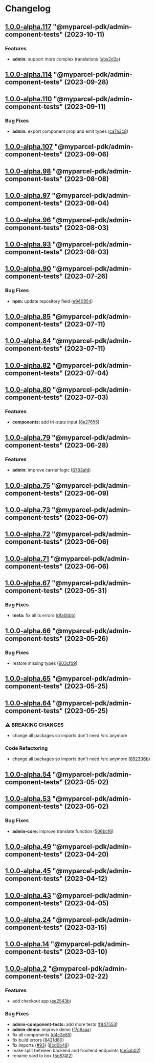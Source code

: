 # Changelog

<!-- MONODEPLOY:BELOW -->

## [1.0.0-alpha.117](https://github.com/myparcelnl/js-pdk/compare/@myparcel-pdk/admin-component-tests@1.0.0-alpha.116...@myparcel-pdk/admin-component-tests@1.0.0-alpha.117) "@myparcel-pdk/admin-component-tests" (2023-10-11)


### Features

* **admin:** support more complex translations ([aba2d2a](https://github.com/myparcelnl/js-pdk/commit/aba2d2a0f6da5d0eb54b9f93304e1d69e245fb3e))




## [1.0.0-alpha.114](https://github.com/myparcelnl/js-pdk/compare/@myparcel-pdk/admin-component-tests@1.0.0-alpha.113...@myparcel-pdk/admin-component-tests@1.0.0-alpha.114) "@myparcel-pdk/admin-component-tests" (2023-09-28)




## [1.0.0-alpha.110](https://github.com/myparcelnl/js-pdk/compare/@myparcel-pdk/admin-component-tests@1.0.0-alpha.109...@myparcel-pdk/admin-component-tests@1.0.0-alpha.110) "@myparcel-pdk/admin-component-tests" (2023-09-11)


### Bug Fixes

* **admin:** export component prop and emit types ([ca7a3c8](https://github.com/myparcelnl/js-pdk/commit/ca7a3c83f774859494ca4c11831bbd6c7e755136))




## [1.0.0-alpha.107](https://github.com/myparcelnl/js-pdk/compare/@myparcel-pdk/admin-component-tests@1.0.0-alpha.106...@myparcel-pdk/admin-component-tests@1.0.0-alpha.107) "@myparcel-pdk/admin-component-tests" (2023-09-06)




## [1.0.0-alpha.98](https://github.com/myparcelnl/js-pdk/compare/@myparcel-pdk/admin-component-tests@1.0.0-alpha.97...@myparcel-pdk/admin-component-tests@1.0.0-alpha.98) "@myparcel-pdk/admin-component-tests" (2023-08-08)




## [1.0.0-alpha.97](https://github.com/myparcelnl/js-pdk/compare/@myparcel-pdk/admin-component-tests@1.0.0-alpha.96...@myparcel-pdk/admin-component-tests@1.0.0-alpha.97) "@myparcel-pdk/admin-component-tests" (2023-08-04)




## [1.0.0-alpha.96](https://github.com/myparcelnl/js-pdk/compare/@myparcel-pdk/admin-component-tests@1.0.0-alpha.95...@myparcel-pdk/admin-component-tests@1.0.0-alpha.96) "@myparcel-pdk/admin-component-tests" (2023-08-03)




## [1.0.0-alpha.93](https://github.com/myparcelnl/js-pdk/compare/@myparcel-pdk/admin-component-tests@1.0.0-alpha.92...@myparcel-pdk/admin-component-tests@1.0.0-alpha.93) "@myparcel-pdk/admin-component-tests" (2023-08-03)




## [1.0.0-alpha.90](https://github.com/myparcelnl/js-pdk/compare/@myparcel-pdk/admin-component-tests@1.0.0-alpha.89...@myparcel-pdk/admin-component-tests@1.0.0-alpha.90) "@myparcel-pdk/admin-component-tests" (2023-07-26)


### Bug Fixes

* **npm:** update repository field ([e940854](https://github.com/myparcelnl/js-pdk/commit/e940854ba1d99c0fcdada8b66f88a7c7e6060272))




## [1.0.0-alpha.85](https://github/myparcelnl/js-pdk/compare/@myparcel-pdk/admin-component-tests@1.0.0-alpha.84...@myparcel-pdk/admin-component-tests@1.0.0-alpha.85) "@myparcel-pdk/admin-component-tests" (2023-07-11)




## [1.0.0-alpha.84](https://github/myparcelnl/js-pdk/compare/@myparcel-pdk/admin-component-tests@1.0.0-alpha.83...@myparcel-pdk/admin-component-tests@1.0.0-alpha.84) "@myparcel-pdk/admin-component-tests" (2023-07-11)




## [1.0.0-alpha.82](https://github/myparcelnl/js-pdk/compare/@myparcel-pdk/admin-component-tests@1.0.0-alpha.81...@myparcel-pdk/admin-component-tests@1.0.0-alpha.82) "@myparcel-pdk/admin-component-tests" (2023-07-04)




## [1.0.0-alpha.80](https://github/myparcelnl/js-pdk/compare/@myparcel-pdk/admin-component-tests@1.0.0-alpha.79...@myparcel-pdk/admin-component-tests@1.0.0-alpha.80) "@myparcel-pdk/admin-component-tests" (2023-07-03)


### Features

* **components:** add tri-state input ([8a27655](https://github/myparcelnl/js-pdk/commit/8a27655003ff7ee0ee363f78235fbd74cc0c0096))




## [1.0.0-alpha.79](https://github/myparcelnl/js-pdk/compare/@myparcel-pdk/admin-component-tests@1.0.0-alpha.78...@myparcel-pdk/admin-component-tests@1.0.0-alpha.79) "@myparcel-pdk/admin-component-tests" (2023-06-28)


### Features

* **admin:** improve carrier logic ([6783afd](https://github/myparcelnl/js-pdk/commit/6783afd7cc8f0903b1e8eedd53f11f9b0a8214fa))




## [1.0.0-alpha.75](https://github/myparcelnl/js-pdk/compare/@myparcel-pdk/admin-component-tests@1.0.0-alpha.74...@myparcel-pdk/admin-component-tests@1.0.0-alpha.75) "@myparcel-pdk/admin-component-tests" (2023-06-09)




## [1.0.0-alpha.73](https://github/myparcelnl/js-pdk/compare/@myparcel-pdk/admin-component-tests@1.0.0-alpha.72...@myparcel-pdk/admin-component-tests@1.0.0-alpha.73) "@myparcel-pdk/admin-component-tests" (2023-06-07)




## [1.0.0-alpha.72](https://github/myparcelnl/js-pdk/compare/@myparcel-pdk/admin-component-tests@1.0.0-alpha.71...@myparcel-pdk/admin-component-tests@1.0.0-alpha.72) "@myparcel-pdk/admin-component-tests" (2023-06-06)




## [1.0.0-alpha.71](https://github/myparcelnl/js-pdk/compare/@myparcel-pdk/admin-component-tests@1.0.0-alpha.70...@myparcel-pdk/admin-component-tests@1.0.0-alpha.71) "@myparcel-pdk/admin-component-tests" (2023-06-06)




## [1.0.0-alpha.67](https://github/myparcelnl/js-pdk/compare/@myparcel-pdk/admin-component-tests@1.0.0-alpha.66...@myparcel-pdk/admin-component-tests@1.0.0-alpha.67) "@myparcel-pdk/admin-component-tests" (2023-05-31)


### Bug Fixes

* **meta:** fix all ts errors ([dfa0bbb](https://github/myparcelnl/js-pdk/commit/dfa0bbb308c4863ce0fb4c9a0d55f2b5fa8fdb6c))




## [1.0.0-alpha.66](https://github/myparcelnl/js-pdk/compare/@myparcel-pdk/admin-component-tests@1.0.0-alpha.65...@myparcel-pdk/admin-component-tests@1.0.0-alpha.66) "@myparcel-pdk/admin-component-tests" (2023-05-26)


### Bug Fixes

* restore missing types ([903cfb9](https://github/myparcelnl/js-pdk/commit/903cfb95f161bb5b49fbb91c4f96a7e44c524db8))




## [1.0.0-alpha.65](https://github/myparcelnl/js-pdk/compare/@myparcel-pdk/admin-component-tests@1.0.0-alpha.64...@myparcel-pdk/admin-component-tests@1.0.0-alpha.65) "@myparcel-pdk/admin-component-tests" (2023-05-25)




## [1.0.0-alpha.64](https://github/myparcelnl/js-pdk/compare/@myparcel-pdk/admin-component-tests@1.0.0-alpha.63...@myparcel-pdk/admin-component-tests@1.0.0-alpha.64) "@myparcel-pdk/admin-component-tests" (2023-05-25)


### ⚠ BREAKING CHANGES

* change all packages so imports don't need /src anymore

### Code Refactoring

* change all packages so imports don't need /src anymore ([892306b](https://github/myparcelnl/js-pdk/commit/892306bd3307fe8d5d011bbf6eb7654f7365347a))




## [1.0.0-alpha.54](https://github/myparcelnl/js-pdk/compare/@myparcel-pdk/admin-component-tests@1.0.0-alpha.53...@myparcel-pdk/admin-component-tests@1.0.0-alpha.54) "@myparcel-pdk/admin-component-tests" (2023-05-02)




## [1.0.0-alpha.53](https://github/myparcelnl/js-pdk/compare/@myparcel-pdk/admin-component-tests@1.0.0-alpha.52...@myparcel-pdk/admin-component-tests@1.0.0-alpha.53) "@myparcel-pdk/admin-component-tests" (2023-05-02)


### Bug Fixes

* **admin-core:** improve translate function ([506bcf6](https://github/myparcelnl/js-pdk/commit/506bcf60562027a69be8994ac9cf0081b9bcdd52))




## [1.0.0-alpha.49](https://github/myparcelnl/js-pdk/compare/@myparcel-pdk/admin-component-tests@1.0.0-alpha.48...@myparcel-pdk/admin-component-tests@1.0.0-alpha.49) "@myparcel-pdk/admin-component-tests" (2023-04-20)




## [1.0.0-alpha.45](https://github/myparcelnl/js-pdk/compare/@myparcel-pdk/admin-component-tests@1.0.0-alpha.44...@myparcel-pdk/admin-component-tests@1.0.0-alpha.45) "@myparcel-pdk/admin-component-tests" (2023-04-12)




## [1.0.0-alpha.43](https://github/myparcelnl/js-pdk/compare/@myparcel-pdk/admin-component-tests@1.0.0-alpha.42...@myparcel-pdk/admin-component-tests@1.0.0-alpha.43) "@myparcel-pdk/admin-component-tests" (2023-04-05)




## [1.0.0-alpha.24](https://github/myparcelnl/js-pdk/compare/@myparcel-pdk/admin-component-tests@1.0.0-alpha.23...@myparcel-pdk/admin-component-tests@1.0.0-alpha.24) "@myparcel-pdk/admin-component-tests" (2023-03-15)




## [1.0.0-alpha.14](https://github/myparcelnl/js-pdk/compare/@myparcel-pdk/admin-component-tests@1.0.0-alpha.13...@myparcel-pdk/admin-component-tests@1.0.0-alpha.14) "@myparcel-pdk/admin-component-tests" (2023-03-10)




## [1.0.0-alpha.2](https://github/myparcelnl/js-pdk/compare/@myparcel-pdk/admin-component-tests@1.0.0-alpha.1...@myparcel-pdk/admin-component-tests@1.0.0-alpha.2) "@myparcel-pdk/admin-component-tests" (2023-02-22)


### Features

* add checkout app ([ee2543b](https://github/myparcelnl/js-pdk/commit/ee2543bc90c643b14e668447a0d06ed173e5baae))


### Bug Fixes

* **admin-component-tests:** add more tests ([f847553](https://github/myparcelnl/js-pdk/commit/f847553988a623a1bc04bb9a56639e94e995043e))
* **admin-demo:** improve demo ([f7c6aaa](https://github/myparcelnl/js-pdk/commit/f7c6aaaa97497e85364f369349a097c268cffd9e))
* fix all components ([d4c3e85](https://github/myparcelnl/js-pdk/commit/d4c3e85aac089a3f1c66b4b923f3728916f50edb))
* fix build errors ([8421d80](https://github/myparcelnl/js-pdk/commit/8421d80a8fc7f4173761b2787041e1f0ba546f6b))
* fix imports ([#93](https://github/myparcelnl/js-pdk/issues/93)) ([8cd0b48](https://github/myparcelnl/js-pdk/commit/8cd0b48b89f865b5ee7c05086e41b86209f207f6))
* make split between backend and frontend endpoints ([ce5ab02](https://github/myparcelnl/js-pdk/commit/ce5ab0284ff41f1b920a8ad60af31b24c7faaa42))
* rename card to box ([5e874f2](https://github/myparcelnl/js-pdk/commit/5e874f2a6207690ada336770161b678a16a2beba))


